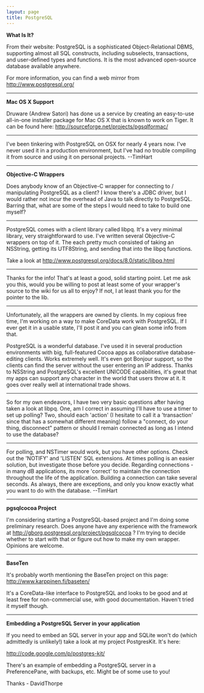 ```yaml
---
layout: page
title: PostgreSQL
---
```


**What Is It?**

From their website: PostgreSQL is a sophisticated Object-Relational DBMS, supporting almost all SQL constructs, including subselects, transactions, and user-defined types and functions. It is the most advanced open-source database available anywhere.

For more information, you can find a web mirror from http://www.postgresql.org/

----

**Mac OS X Support**

Druware (Andrew Satori) has done us a service by creating an easy-to-use all-in-one installer package for Mac OS X that is known to work on Tiger. It can be found here: http://sourceforge.net/projects/pgsqlformac/

----
I've been tinkering with PostgreSQL on OSX for nearly 4 years now. I've never used it in a production environment, but I've had no trouble compiling it from source and using it on personal projects. --TimHart

----

**Objective-C Wrappers**

Does anybody know of an Objective-C wrapper for connecting to / manipulating PostgreSQL as a client? I know there's a JDBC driver, but I would rather not incur the overhead of Java to talk directly to PostgreSQL. Barring that, what are some of the steps I would need to take to build one myself?

----
PostgreSQL comes with a client library called libpq. It's a very minimal library, very straightforward to use. I've written several Objective-C wrappers on top of it. The each pretty much consisted of taking an NSString, getting its UTF8String, and sending that into the libpq functions.

Take a look at http://www.postgresql.org/docs/8.0/static/libpq.html

----
Thanks for the info! That's at least a good, solid starting point. Let me ask you this, would you be willing to post at least some of your wrapper's source to the wiki for us all to enjoy? If not, I at least thank you for the pointer to the lib.

----
Unfortunately, all the wrappers are owned by clients. In my copious free time, I'm working on a way to make CoreData work with PostgreSQL. If I ever get it in a usable state, I'll post it and you can glean some info from that.

PostgreSQL is a wonderful database. I've used it in several production environments with big, full-featured Cocoa apps as collaborative database-editing clients. Works extremely well. It's even got Bonjour support, so the clients can find the server without the user entering an IP address. Thanks to NSString and PostgreSQL's excellent UNICODE capabilities, it's great that my apps can support any character in the world that users throw at it. It goes over really well at international trade shows.

----
So for my own endeavors, I have two very basic questions after having taken a look at libpq. One, am I correct in assuming I'll have to use a timer to set up polling? Two, should each 'action' (I hesitate to call it a 'transaction' since that has a somewhat different meaning) follow a "connect, do your thing, disconnect" pattern or should I remain connected as long as I intend to use the database?

----
For polling, and NSTimer would work, but you have other options. Check out the 'NOTIFY' and 'LISTEN' SQL extensions. At times polling is an easier solution, but investigate those before you decide. Regarding connections - in many dB applications, its more 'correct' to maintain the connection throughout the life of the application. Building a connection can take several seconds. As always, there are exceptions, and only you know exactly what you want to do with the database. --TimHart

----

**pgsqlcocoa Project**

I'm considering starting a PostgreSQL-based project and I'm doing some preliminary research. Does anyone have any experience with the framework at http://gborg.postgresql.org/project/pgsqlcocoa ? I'm trying to decide whether to start with that or figure out how to make my own wrapper. Opinions are welcome.

----

**BaseTen**

It's probably worth mentioning the BaseTen project on this page: http://www.karppinen.fi/baseten/

It's a CoreData-like interface to PostgreSQL and looks to be good and at least free for non-commercial use, with good documentation. Haven't tried it myself though.

----

**Embedding a PostgreSQL Server in your application**

If you need to embed an SQL server in your app and SQLite won't do (which admittedly is unlikely!) take a look at my project PostgresKit. It's here: 

http://code.google.com/p/postgres-kit/

There's an example of embedding a PostgreSQL server in a PreferencePane, with backups, etc. Might be of some use to you!

Thanks - DavidThorpe

